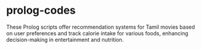 # prolog-codes
These Prolog scripts offer recommendation systems for Tamil movies based on user preferences and track calorie intake for various foods, enhancing decision-making in entertainment and nutrition.
